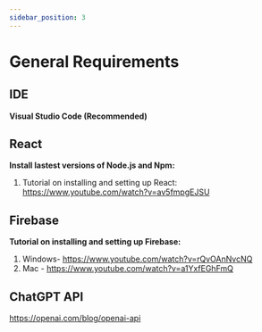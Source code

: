 ```yaml
---
sidebar_position: 3
---
```


# General Requirements

## IDE
**Visual Studio Code (Recommended)**

## React 

**Install lastest versions of Node.js and Npm:**
1. Tutorial on installing and setting up React: https://www.youtube.com/watch?v=av5fmpgEJSU

## Firebase

**Tutorial on installing and setting up Firebase:** 
1. Windows- https://www.youtube.com/watch?v=rQvOAnNvcNQ
2. Mac - https://www.youtube.com/watch?v=a1YxfEGhFmQ

## ChatGPT API

   https://openai.com/blog/openai-api

